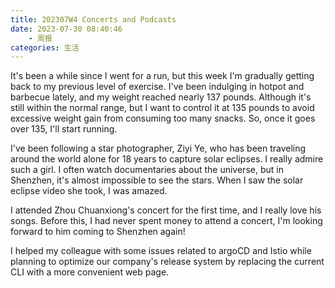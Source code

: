 ```yaml
---
title: 202307W4 Concerts and Podcasts
date: 2023-07-30 08:40:46
    - 周报
categories: 生活
---
```


It's been a while since I went for a run, but this week I'm gradually getting back to my previous level of exercise. I've been indulging in hotpot and barbecue lately, and my weight reached nearly 137 pounds. Although it's still within the normal range, but I want to control it at 135 pounds to avoid excessive weight gain from consuming too many snacks. So, once it goes over 135, I'll start running.

I've been following a star photographer, Ziyi Ye, who has been traveling around the world alone for 18 years to capture solar eclipses. I really admire such a girl. I often watch documentaries about the universe, but in Shenzhen, it's almost impossible to see the stars. When I saw the solar eclipse video she took, I was amazed.

I attended Zhou Chuanxiong's concert for the first time, and I really love his songs. Before this, I had never spent money to attend a concert, I'm looking forward to him coming to Shenzhen again!

I helped my colleague with some issues related to argoCD and Istio while planning to optimize our company's release system by replacing the current CLI with a more convenient web page.

